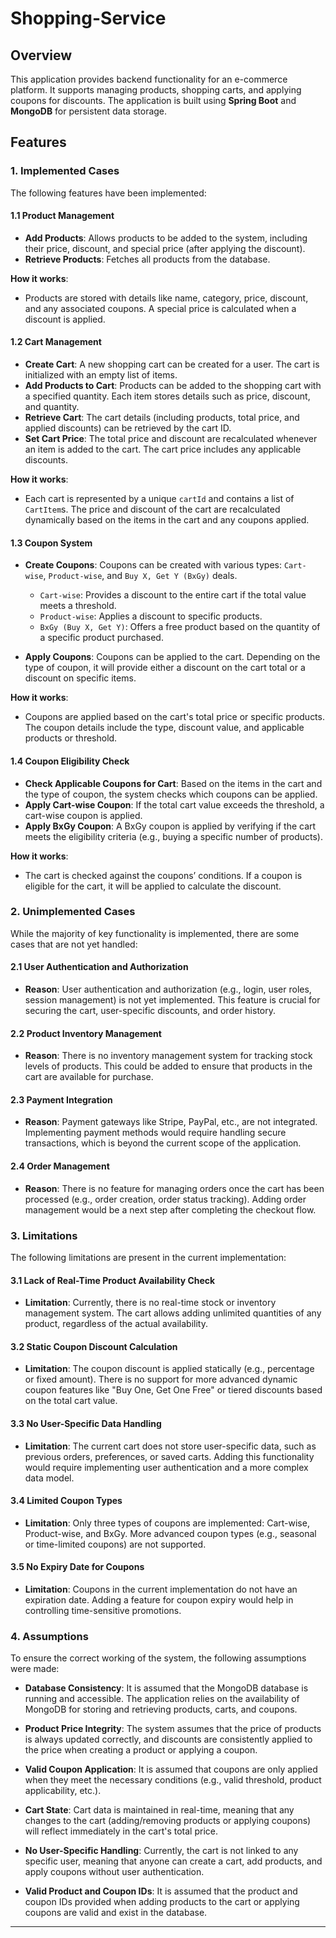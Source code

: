 # Shopping-Service

## Overview

This application provides backend functionality for an e-commerce platform. It supports managing products, shopping carts, and applying coupons for discounts. The application is built using **Spring Boot** and **MongoDB** for persistent data storage.

## Features

### 1. Implemented Cases

The following features have been implemented:

#### 1.1 Product Management

- **Add Products**: Allows products to be added to the system, including their price, discount, and special price (after applying the discount).
- **Retrieve Products**: Fetches all products from the database.

**How it works**:
- Products are stored with details like name, category, price, discount, and any associated coupons. A special price is calculated when a discount is applied.

#### 1.2 Cart Management

- **Create Cart**: A new shopping cart can be created for a user. The cart is initialized with an empty list of items.
- **Add Products to Cart**: Products can be added to the shopping cart with a specified quantity. Each item stores details such as price, discount, and quantity.
- **Retrieve Cart**: The cart details (including products, total price, and applied discounts) can be retrieved by the cart ID.
- **Set Cart Price**: The total price and discount are recalculated whenever an item is added to the cart. The cart price includes any applicable discounts.

**How it works**:
- Each cart is represented by a unique `cartId` and contains a list of `CartItem`s. The price and discount of the cart are recalculated dynamically based on the items in the cart and any coupons applied.

#### 1.3 Coupon System

- **Create Coupons**: Coupons can be created with various types: `Cart-wise`, `Product-wise`, and `Buy X, Get Y (BxGy)` deals.
  - `Cart-wise`: Provides a discount to the entire cart if the total value meets a threshold.
  - `Product-wise`: Applies a discount to specific products.
  - `BxGy (Buy X, Get Y)`: Offers a free product based on the quantity of a specific product purchased.
  
- **Apply Coupons**: Coupons can be applied to the cart. Depending on the type of coupon, it will provide either a discount on the cart total or a discount on specific items.

**How it works**:
- Coupons are applied based on the cart's total price or specific products. The coupon details include the type, discount value, and applicable products or threshold. 

#### 1.4 Coupon Eligibility Check

- **Check Applicable Coupons for Cart**: Based on the items in the cart and the type of coupon, the system checks which coupons can be applied.
- **Apply Cart-wise Coupon**: If the total cart value exceeds the threshold, a cart-wise coupon is applied.
- **Apply BxGy Coupon**: A BxGy coupon is applied by verifying if the cart meets the eligibility criteria (e.g., buying a specific number of products).

**How it works**:
- The cart is checked against the coupons’ conditions. If a coupon is eligible for the cart, it will be applied to calculate the discount.

### 2. Unimplemented Cases

While the majority of key functionality is implemented, there are some cases that are not yet handled:

#### 2.1 User Authentication and Authorization

- **Reason**: User authentication and authorization (e.g., login, user roles, session management) is not yet implemented. This feature is crucial for securing the cart, user-specific discounts, and order history.
  
#### 2.2 Product Inventory Management

- **Reason**: There is no inventory management system for tracking stock levels of products. This could be added to ensure that products in the cart are available for purchase.

#### 2.3 Payment Integration

- **Reason**: Payment gateways like Stripe, PayPal, etc., are not integrated. Implementing payment methods would require handling secure transactions, which is beyond the current scope of the application.

#### 2.4 Order Management

- **Reason**: There is no feature for managing orders once the cart has been processed (e.g., order creation, order status tracking). Adding order management would be a next step after completing the checkout flow.

### 3. Limitations

The following limitations are present in the current implementation:

#### 3.1 Lack of Real-Time Product Availability Check

- **Limitation**: Currently, there is no real-time stock or inventory management system. The cart allows adding unlimited quantities of any product, regardless of the actual availability.

#### 3.2 Static Coupon Discount Calculation

- **Limitation**: The coupon discount is applied statically (e.g., percentage or fixed amount). There is no support for more advanced dynamic coupon features like "Buy One, Get One Free" or tiered discounts based on the total cart value.

#### 3.3 No User-Specific Data Handling

- **Limitation**: The current cart does not store user-specific data, such as previous orders, preferences, or saved carts. Adding this functionality would require implementing user authentication and a more complex data model.

#### 3.4 Limited Coupon Types

- **Limitation**: Only three types of coupons are implemented: Cart-wise, Product-wise, and BxGy. More advanced coupon types (e.g., seasonal or time-limited coupons) are not supported.

#### 3.5 No Expiry Date for Coupons

- **Limitation**: Coupons in the current implementation do not have an expiration date. Adding a feature for coupon expiry would help in controlling time-sensitive promotions.

### 4. Assumptions

To ensure the correct working of the system, the following assumptions were made:

- **Database Consistency**: It is assumed that the MongoDB database is running and accessible. The application relies on the availability of MongoDB for storing and retrieving products, carts, and coupons.
  
- **Product Price Integrity**: The system assumes that the price of products is always updated correctly, and discounts are consistently applied to the price when creating a product or applying a coupon.

- **Valid Coupon Application**: It is assumed that coupons are only applied when they meet the necessary conditions (e.g., valid threshold, product applicability, etc.).

- **Cart State**: Cart data is maintained in real-time, meaning that any changes to the cart (adding/removing products or applying coupons) will reflect immediately in the cart's total price.

- **No User-Specific Handling**: Currently, the cart is not linked to any specific user, meaning that anyone can create a cart, add products, and apply coupons without user authentication.

- **Valid Product and Coupon IDs**: It is assumed that the product and coupon IDs provided when adding products to the cart or applying coupons are valid and exist in the database.

---
